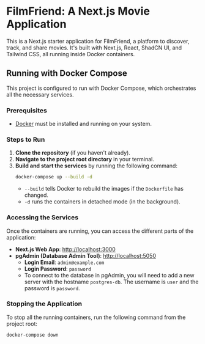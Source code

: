# FilmFriend: A Next.js Movie Application

This is a Next.js starter application for FilmFriend, a platform to discover, track, and share movies. It's built with Next.js, React, ShadCN UI, and Tailwind CSS, all running inside Docker containers.

## Running with Docker Compose

This project is configured to run with Docker Compose, which orchestrates all the necessary services.

### Prerequisites

*   [Docker](https://www.docker.com/products/docker-desktop/) must be installed and running on your system.

### Steps to Run

1.  **Clone the repository** (if you haven't already).
2.  **Navigate to the project root directory** in your terminal.
3.  **Build and start the services** by running the following command:
    ```bash
    docker-compose up --build -d
    ```
    *   `--build` tells Docker to rebuild the images if the `Dockerfile` has changed.
    *   `-d` runs the containers in detached mode (in the background).

### Accessing the Services

Once the containers are running, you can access the different parts of the application:

*   **Next.js Web App**: [http://localhost:3000](http://localhost:3000)
*   **pgAdmin (Database Admin Tool)**: [http://localhost:5050](http://localhost:5050)
    *   **Login Email**: `admin@example.com`
    *   **Login Password**: `password`
    *   To connect to the database in pgAdmin, you will need to add a new server with the hostname `postgres-db`. The username is `user` and the password is `password`.

### Stopping the Application

To stop all the running containers, run the following command from the project root:

```bash
docker-compose down
```
